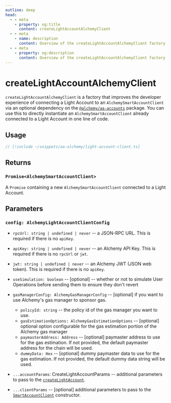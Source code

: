 ```yaml
---
outline: deep
head:
  - - meta
    - property: og:title
      content: createLightAccountAlchemyClient
  - - meta
    - name: description
      content: Overview of the createLightAccountAlchemyClient factory in aa-alchemy
  - - meta
    - property: og:description
      content: Overview of the createLightAccountAlchemyClient factory in aa-alchemy
---
```


# createLightAccountAlchemyClient

`createLightAccountAlchemyClient` is a factory that improves the developer experience of connecting a Light Account to an `AlchemySmartAccountClient` via an optional dependency on the [`@alchemy/aa-accounts`](https://github.com/alchemyplatform/aa-sdk/tree/development/packages/accounts) package. You can use this to directly instantiate an `AlchemySmartAccountClient` already connected to a Light Account in one line of code.

## Usage

```ts [lightAccountClient.ts]
// [!include ~/snippets/aa-alchemy/light-account-client.ts]
```

## Returns

### `Promise<AlchemySmartAccountClient>`

A `Promise` containing a new `AlchemySmartAccountClient` connected to a Light Account.

## Parameters

### `config: AlchemyLightAccountClientConfig`

- `rpcUrl: string | undefined | never` -- a JSON-RPC URL. This is required if there is no `apiKey`.

- `apiKey: string | undefined | never` -- an Alchemy API Key. This is required if there is no `rpcUrl` or `jwt`.

- `jwt: string | undefined | never` -- an Alchemy JWT (JSON web token). This is required if there is no `apiKey`.

- `useSimulation: boolean` -- [optional] -- whether or not to simulate User Operations before sending them to ensure they don't revert

- `gasManagerConfig: AlchemyGasManagerConfig` -- [optional] if you want to use Alchemy's gas manager to sponsor gas.

  - `policyId: string` -- the policy id of the gas manager you want to use.
  - `gasEstimationOptions: AlchemyGasEstimationOptions` -- [optional] optional option configurable for the gas estimation portion of the Alchemy gas manager
  - `paymasterAddress: Address` -- [optional] paymaster address to use for the gas estimation. If not provided, the default paymaster address for the chain will be used.
  - `dummyData: Hex` -- [optional] dummy paymaster data to use for the gas estimation. If not provided, the default dummy data string will be used.

- `...accountParams`: CreateLightAccountParams -- additional parameters to pass to the [`createLightAccount`](/packages/aa-accounts/light-account/#createlightaccount).

- `...clientParams` -- [optional] additional parameters to pass to the [`SmartAccountClient`](/packages/aa-core/smart-account-client/) constructor.
